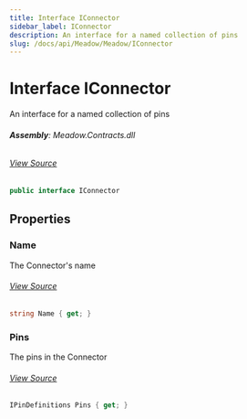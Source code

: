 ```yaml
---
title: Interface IConnector
sidebar_label: IConnector
description: An interface for a named collection of pins
slug: /docs/api/Meadow/Meadow/IConnector
---
```

# Interface IConnector
An interface for a named collection of pins

###### **Assembly**: Meadow.Contracts.dll
###### [View Source](https://github.com/WildernessLabs/Meadow.Contracts.git/blob/develop/Source/Meadow.Contracts/Hardware/Contracts/Connectors/IConnector.cs#L7)
```csharp title="Declaration"
public interface IConnector
```
## Properties
### Name
The Connector's name
###### [View Source](https://github.com/WildernessLabs/Meadow.Contracts.git/blob/develop/Source/Meadow.Contracts/Hardware/Contracts/Connectors/IConnector.cs#L12)
```csharp title="Declaration"
string Name { get; }
```
### Pins
The pins in the Connector
###### [View Source](https://github.com/WildernessLabs/Meadow.Contracts.git/blob/develop/Source/Meadow.Contracts/Hardware/Contracts/Connectors/IConnector.cs#L16)
```csharp title="Declaration"
IPinDefinitions Pins { get; }
```
